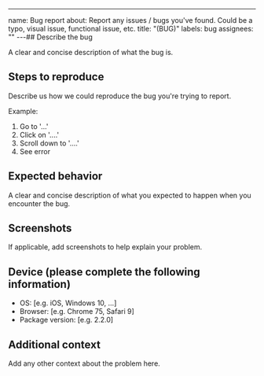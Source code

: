 ---

name: Bug report
about:
Report any issues / bugs you've found. Could be a typo, visual issue, functional
issue, etc.
title: "(BUG)"
labels: bug
assignees: ""
---## Describe the bug

A clear and concise description of what the bug is.

## Steps to reproduce

Describe us how we could reproduce the bug you're trying to report.

Example:

1.  Go to '...'
2.  Click on '....'
3.  Scroll down to '....'
4.  See error

## Expected behavior

A clear and concise description of what you expected to happen when you encounter the bug.

## Screenshots

If applicable, add screenshots to help explain your problem.

## Device (please complete the following information)

- OS: [e.g. iOS, Windows 10, ...]
- Browser: [e.g. Chrome 75, Safari 9]
- Package version: [e.g. 2.2.0]

## Additional context

Add any other context about the problem here.
